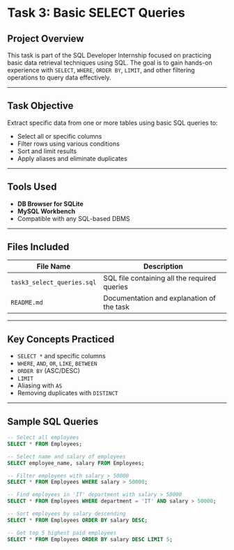 # Task 3: Basic SELECT Queries

##  Project Overview

This task is part of the SQL Developer Internship focused on practicing basic data retrieval techniques using SQL. The goal is to gain hands-on experience with `SELECT`, `WHERE`, `ORDER BY`, `LIMIT`, and other filtering operations to query data effectively.

---

##  Task Objective

Extract specific data from one or more tables using basic SQL queries to:

- Select all or specific columns
- Filter rows using various conditions
- Sort and limit results
- Apply aliases and eliminate duplicates

---

##  Tools Used

- **DB Browser for SQLite**
- **MySQL Workbench**
- Compatible with any SQL-based DBMS

---

##  Files Included

| File Name                 | Description                                  |
|--------------------------|----------------------------------------------|
| `task3_select_queries.sql` | SQL file containing all the required queries |
| `README.md`              | Documentation and explanation of the task   |

---

##  Key Concepts Practiced

- `SELECT *` and specific columns
- `WHERE`, `AND`, `OR`, `LIKE`, `BETWEEN`
- `ORDER BY` (ASC/DESC)
- `LIMIT`
- Aliasing with `AS`
- Removing duplicates with `DISTINCT`

---

##  Sample SQL Queries

```sql
-- Select all employees
SELECT * FROM Employees;

-- Select name and salary of employees
SELECT employee_name, salary FROM Employees;

-- Filter employees with salary > 50000
SELECT * FROM Employees WHERE salary > 50000;

-- Find employees in 'IT' department with salary > 50000
SELECT * FROM Employees WHERE department = 'IT' AND salary > 50000;

-- Sort employees by salary descending
SELECT * FROM Employees ORDER BY salary DESC;

-- Get top 5 highest paid employees
SELECT * FROM Employees ORDER BY salary DESC LIMIT 5;
